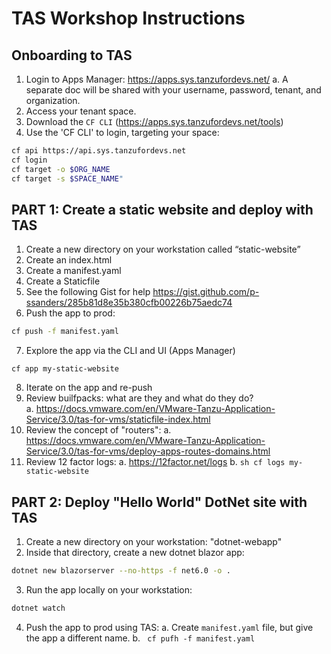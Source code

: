 # TAS Workshop Instructions

## Onboarding to TAS

1.  Login to Apps Manager:  https://apps.sys.tanzufordevs.net/
    a.  A separate doc will be shared with your username, password, tenant, and organization.
1.  Access your tenant space. 
2.  Download the `CF CLI`  (https://apps.sys.tanzufordevs.net/tools)
4.  Use the 'CF CLI' to login, targeting your space:
```sh
cf api https://api.sys.tanzufordevs.net
cf login
cf target -o $ORG_NAME
cf target -s $SPACE_NAME"
```



## PART 1: Create a static website and deploy with TAS
1. Create a new directory on your workstation called “static-website”
2. Create an index.html
3. Create a manifest.yaml
4. Create a Staticfile
5. See the following Gist for help https://gist.github.com/p-ssanders/285b81d8e35b380cfb00226b75aedc74
6. Push the app to prod:
```sh
cf push -f manifest.yaml
```
7.  Explore the app via the CLI and UI (Apps Manager)
```
cf app my-static-website
```
8.  Iterate on the app and re-push
9.  Review builfpacks:  what are they and what do they do?  
    a.  https://docs.vmware.com/en/VMware-Tanzu-Application-Service/3.0/tas-for-vms/staticfile-index.html
10.  Review the concept of "routers":
    a.  https://docs.vmware.com/en/VMware-Tanzu-Application-Service/3.0/tas-for-vms/deploy-apps-routes-domains.html
11. Review 12 factor logs:
    a.  https://12factor.net/logs
    b.  ```sh
        cf logs my-static-website
        ```

## PART 2:  Deploy "Hello World" DotNet site with TAS
1.  Create a new directory on your workstation:  "dotnet-webapp"
2.  Inside that directory, create a new dotnet blazor app:
```sh
dotnet new blazorserver --no-https -f net6.0 -o .
```
3.  Run the app locally on your workstation:
```sh
dotnet watch
```
4.  Push the app to prod using TAS:
    a.  Create `manifest.yaml` file, but give the app a different name.
    b.  `` cf pufh -f manifest.yaml``
